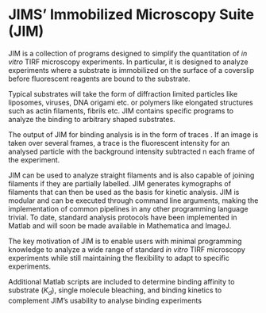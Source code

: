 # JIMS’ Immobilized Microscopy Suite (JIM)

JIM is a collection of programs designed to simplify the quantitation of _in vitro_ TIRF microscopy experiments. In particular, it is designed to analyze experiments where a substrate is immobilized on the surface of a coverslip before fluorescent reagents are bound to the substrate.

Typical substrates will take the form of diffraction limited particles like liposomes, viruses, DNA origami etc. or polymers like elongated structures such as actin filaments, fibrils etc. JIM contains specific programs to analyze the binding to arbitrary shaped substrates.

The output of JIM for binding analysis is in the form of traces . If an image is taken over several frames, a trace is the fluorescent intensity for an analysed particle with the background intensity subtracted n each frame of the experiment.

JIM can be used to analyze straight filaments and is also capable of joining filaments if they are partially labelled. JIM generates kymographs of filaments that can then be used as the basis for kinetic analysis. JIM is modular and can be executed through command line arguments, making the implementation of common pipelines in any other programming language trivial. To date, standard analysis protocols have been implemented in Matlab and will soon be made available in Mathematica and ImageJ.

The key motivation of JIM is to enable users with minimal programming knowledge to analyze a wide range of standard _in vitro_ TIRF microscopy experiments while still maintaining the flexibility to adapt to specific experiments.

Additional Matlab scripts are included to determine binding affinity to substrate  (_K<sub>d</sub>_), single molecule bleaching, and binding kinetics to complement JIM’s usability to analyse binding experiments
